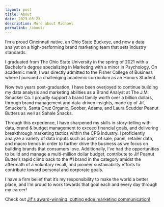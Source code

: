 ```yaml
---
layout: post
title: About
date: 2023-03-23
description: More about Michael
permalink: /about/
---
```


<!-- <span class="image featured"><img src="images/pic01.jpg" alt="" /></span> -->

I’m a proud Cincinnati native, an Ohio State Buckeye, and now a data analyst on a high-performing brand marketing team that sets industry standards. 

I graduated from The Ohio State University in the spring of 2021 with a Bachelor’s degree specializing in Marketing with a minor in Psychology. On academic merit, I was directly admitted to the Fisher College of Business where I pursued a challenging academic curriculum as an Honors Student. 

Now two years post-graduation, I have been overjoyed to continue building my data analysis and marketing abilities as a Brand Analyst at The J.M. Smucker Co. I proudly support a brand family worth over a billion dollars, through brand management and data-driven insights, made up of Jif, Smucker’s, Santa Cruz Organic, Goober, Adams, and Laura Scudder Peanut Butters as well as Sahale Snacks. 

Through this experience, I have sharpened my skills in story-telling with data, brand & budget management to exceed financial goals, and delivering breakthrough marketing tactics within the CPG industry. I proficiently analyze a variety of data inputs such as point of sale, panel, retailer data, and macro trends in order to further drive the business as we focus on building brands that consumers love. Additionally, I’ve had the opportunities to build and manage a multi-million dollar budget, contribute to Jif Peanut Butter’s rapid climb back to the #1 brand in the category amidst the aftermath of a voluntary recall, and pioneer sustainability efforts to contribute toward personal and corporate goals. 

I have a firm belief that it’s my responsibility to make the world a better place, and I’m proud to work towards that goal each and every day through my career!

Check out [Jif's award-winning, cutting edge marketing communication!](https://www.fastcompany.com/90724372/most-innovative-companies-branding-2022?utm_campaign=PostBeyond&utm_source=LinkedIn&utm_medium=%23394258&utm_term=Smucker+Named+One+of+Fast+Companys+Most+Innovative+Companies+of+2022)
